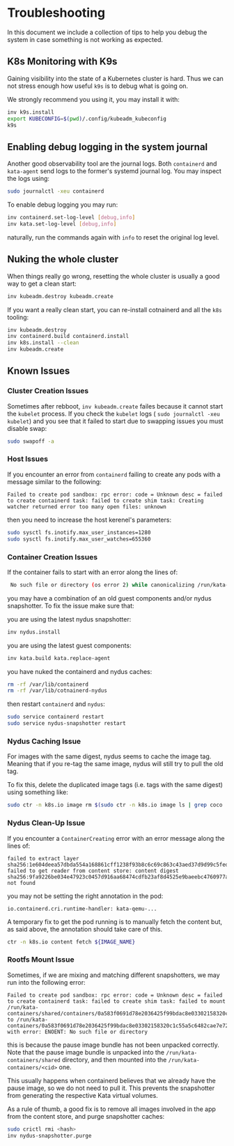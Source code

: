 # Troubleshooting

In this document we include a collection of tips to help you debug the system
in case something is not working as expected.

## K8s Monitoring with K9s

Gaining visibility into the state of a Kubernetes cluster is hard. Thus we can
not stress enough how useful `k9s` is to debug what is going on.

We strongly recommend you using it, you may install it with:

```bash
inv k9s.install
export KUBECONFIG=$(pwd)/.config/kubeadm_kubeconfig
k9s
```

## Enabling debug logging in the system journal

Another good observability tool are the journal logs. Both `containerd` and
`kata-agent` send logs to the former's systemd journal log. You may inspect
the logs using:

```bash
sudo journalctl -xeu containerd
```

To enable debug logging you may run:

```bash
inv containerd.set-log-level [debug,info]
inv kata.set-log-level [debug,info]
```

naturally, run the commands again with `info` to reset the original log level.

## Nuking the whole cluster

When things really go wrong, resetting the whole cluster is usually a good way
to get a clean start:

```bash
inv kubeadm.destroy kubeadm.create
```

If you want a really clean start, you can re-install cotnainerd and all the
`k8s` tooling:

```bash
inv kubeadm.destroy
inv containerd.build containerd.install
inv k8s.install --clean
inv kubeadm.create
```

## Known Issues

### Cluster Creation Issues

Sometimes after rebboot, `inv kubeadm.create` failes because it cannot start
the `kubelet` process. If you check the `kubelet` logs (
`sudo journalctl -xeu kubelet`) and you see that it failed to start due to
swapping issues you must disable swap:

```bash
sudo swapoff -a
```

### Host Issues

If you encounter an error from `containerd` failing to create any pods with
a message similar to the following:

```
Failed to create pod sandbox: rpc error: code = Unknown desc = failed to create containerd task: failed to create shim task: Creating watcher returned error too many open files: unknown
```

then you need to increase the host kerenel's parameters:

```bash
sudo sysctl fs.inotify.max_user_instances=1280
sudo sysctl fs.inotify.max_user_watches=655360
```

### Container Creation Issues

If the container fails to start with an error along the lines of:

```bash
 No such file or directory (os error 2) while canonicalizing /run/kata-containers/image/layers/...
```

you may have a combination of an old guest components and/or nydus snapshotter.
To fix the issue make sure that:

you are using the latest nydus snapshotter:

```bash
inv nydus.install
```

you are using the latest guest components:

```bash
inv kata.build kata.replace-agent
```

you have nuked the containerd and nydus caches:

```bash
rm -rf /var/lib/containerd
rm -rf /var/lib/cotnainerd-nydus
```

then restart `containerd` and `nydus`:

```bash
sudo service containerd restart
sudo service nydus-snapshotter restart
```

### Nydus Caching Issue

For images with the same digest, nydus seems to cache the image tag. Meaning
that if you re-tag the same image, nydus will still try to pull the old tag.

To fix this, delete the duplicated image tags (i.e. tags with the same digest)
using something like:

```bash
sudo ctr -n k8s.io image rm $(sudo ctr -n k8s.io image ls | grep coco | awk '{print $1}')
```

### Nydus Clean-Up Issue

If you encounter a `ContainerCreating` error with an error message along the
lines of:

```
failed to extract layer sha256:1e604deea57dbda554a168861cff1238f93b8c6c69c863c43aed37d9d99c5fed: failed to get reader from content store: content digest sha256:9fa9226be034e47923c0457d916aa68474cdfb23af8d4525e9baeebc4760977a: not found
```

you may not be setting the right annotation in the pod:

```
io.containerd.cri.runtime-handler: kata-qemu-...
```

A temporary fix to get the pod running is to manually fetch the content but, as
said above, the annotation should take care of this.

```bash
ctr -n k8s.io content fetch ${IMAGE_NAME}
```

### Rootfs Mount Issue

Sometimes, if we are mixing and matching different snapshotters, we may run
into the following error:

```
Failed to create pod sandbox: rpc error: code = Unknown desc = failed to create containerd task: failed to create shim task: failed to mount /run/kata-containers/shared/containers/0a583f0691d78e2036425f99bdac8e03302158320c1c55a5c6482cae7e729009/rootfs to /run/kata-containers/0a583f0691d78e2036425f99bdac8e03302158320c1c55a5c6482cae7e729009/rootfs, with error: ENOENT: No such file or directory
```

this is because the pause image bundle has not been unpacked correctly. Note
that the pause image bundle is unpacked into the `/run/kata-containers/shared`
directory, and then mounted into the `/run/kata-containers/<cid>` one.

This usually happens when containerd believes that we already have the pause
image, so we do not need to pull it. This prevents the snapshotter from
generating the respective Kata virtual volumes.

As a rule of thumb, a good fix is to remove all images involved in the app
from the content store, and purge snapshotter caches:

```bash
sudo crictl rmi <hash>
inv nydus-snapshotter.purge
```
